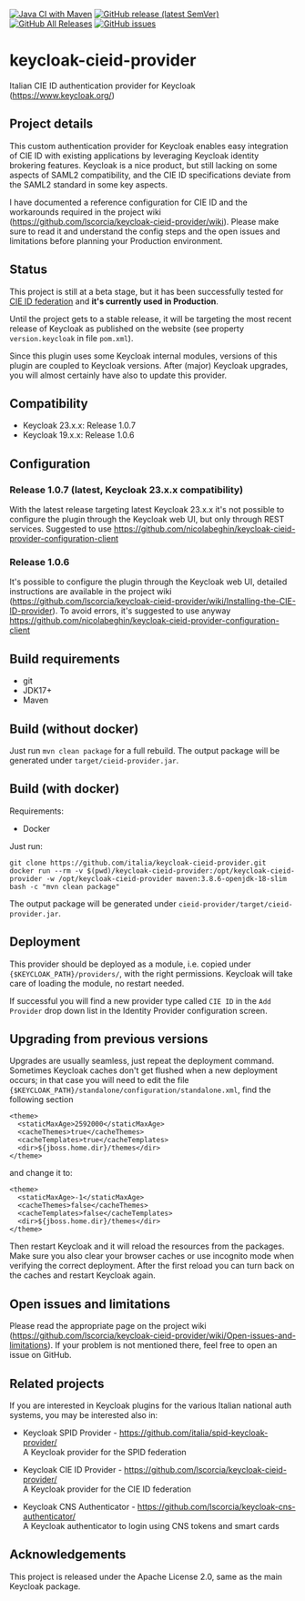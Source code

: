 [![Java CI with Maven](https://github.com/lscorcia/keycloak-cieid-provider/actions/workflows/maven.yml/badge.svg)](https://github.com/lscorcia/keycloak-cieid-provider/actions/workflows/maven.yml)
[![GitHub release (latest SemVer)](https://img.shields.io/github/v/release/lscorcia/keycloak-cieid-provider?sort=semver)](https://img.shields.io/github/v/release/lscorcia/keycloak-cieid-provider?sort=semver) 
[![GitHub All Releases](https://img.shields.io/github/downloads/lscorcia/keycloak-cieid-provider/total)](https://img.shields.io/github/downloads/lscorcia/keycloak-cieid-provider/total)
[![GitHub issues](https://img.shields.io/github/issues/lscorcia/keycloak-cieid-provider)](https://github.com/lscorcia/keycloak-cieid-provider/issues)

# keycloak-cieid-provider
Italian CIE ID authentication provider for Keycloak (https://www.keycloak.org/)

## Project details
This custom authentication provider for Keycloak enables easy integration of CIE ID 
with existing applications by leveraging Keycloak identity brokering features.
Keycloak is a nice product, but still lacking on some aspects of SAML2 compatibility,
and the CIE ID specifications deviate from the SAML2 standard in some key aspects.

I have documented a reference configuration for CIE ID and the workarounds required 
in the project wiki (https://github.com/lscorcia/keycloak-cieid-provider/wiki). Please make 
sure to read it and understand the config steps and the open issues and
limitations before planning your Production environment.

## Status
This project is still at a beta stage, but it has been successfully tested for [CIE ID federation](https://docs.italia.it/italia/cie/cie-manuale-operativo-docs/it/master/onboarding.html) and **it's currently used in Production**.

Until the project gets to a stable release, it will be targeting the most recent release 
of Keycloak as published on the website (see property `version.keycloak` in file `pom.xml`).

Since this plugin uses some Keycloak internal modules, versions of this plugin
are coupled to Keycloak versions. After (major) Keycloak upgrades, you will almost
certainly have also to update this provider.  

## Compatibility
* Keycloak 23.x.x: Release 1.0.7
* Keycloak 19.x.x: Release 1.0.6

## Configuration
### Release 1.0.7 (latest, Keycloak 23.x.x compatibility)
With the latest release targeting latest Keycloak 23.x.x it's not possible to configure the plugin through the Keycloak web UI, 
but only through REST services. Suggested to use https://github.com/nicolabeghin/keycloak-cieid-provider-configuration-client

### Release 1.0.6
It's possible to configure the plugin through the Keycloak web UI, detailed instructions are
available in the project wiki (https://github.com/lscorcia/keycloak-cieid-provider/wiki/Installing-the-CIE-ID-provider).
To avoid errors, it's suggested to use anyway https://github.com/nicolabeghin/keycloak-cieid-provider-configuration-client

## Build requirements
* git
* JDK17+
* Maven

## Build (without docker)
Just run `mvn clean package` for a full rebuild. The output package will
be generated under `target/cieid-provider.jar`.

## Build (with docker)
Requirements:
* Docker

Just run:
```
git clone https://github.com/italia/keycloak-cieid-provider.git
docker run --rm -v $(pwd)/keycloak-cieid-provider:/opt/keycloak-cieid-provider -w /opt/keycloak-cieid-provider maven:3.8.6-openjdk-18-slim bash -c "mvn clean package"
```
The output package will be generated under `cieid-provider/target/cieid-provider.jar`.

## Deployment
This provider should be deployed as a module, i.e. copied under
`{$KEYCLOAK_PATH}/providers/`, with the right permissions.
Keycloak will take care of loading the module, no restart needed.  

If successful you will find a new provider type called `CIE ID` in the
`Add Provider` drop down list in the Identity Provider configuration screen.

## Upgrading from previous versions
Upgrades are usually seamless, just repeat the deployment command.  
Sometimes Keycloak caches don't get flushed when a new deployment occurs; in that case you will need
to edit the file `{$KEYCLOAK_PATH}/standalone/configuration/standalone.xml`, find the following section
```
<theme>
  <staticMaxAge>2592000</staticMaxAge>
  <cacheThemes>true</cacheThemes>
  <cacheTemplates>true</cacheTemplates>
  <dir>${jboss.home.dir}/themes</dir>
</theme>
```
and change it to:
```
<theme>
  <staticMaxAge>-1</staticMaxAge>
  <cacheThemes>false</cacheThemes>
  <cacheTemplates>false</cacheTemplates>
  <dir>${jboss.home.dir}/themes</dir>
</theme>
```

Then restart Keycloak and it will reload the resources from the packages. Make sure you also clear 
your browser caches or use incognito mode when verifying the correct deployment.
After the first reload you can turn back on the caches and restart Keycloak again.

## Open issues and limitations
Please read the appropriate page on the project wiki 
(https://github.com/lscorcia/keycloak-cieid-provider/wiki/Open-issues-and-limitations). 
If your problem is not mentioned there, feel free to open an issue on GitHub.

## Related projects
If you are interested in Keycloak plugins for the various Italian national auth
systems, you may be interested also in:

* Keycloak SPID Provider - https://github.com/italia/spid-keycloak-provider/  
A Keycloak provider for the SPID federation

* Keycloak CIE ID Provider - https://github.com/lscorcia/keycloak-cieid-provider/  
A Keycloak provider for the CIE ID federation

* Keycloak CNS Authenticator - https://github.com/lscorcia/keycloak-cns-authenticator/  
A Keycloak authenticator to login using CNS tokens and smart cards

## Acknowledgements
This project is released under the Apache License 2.0, same as the main Keycloak
package.
